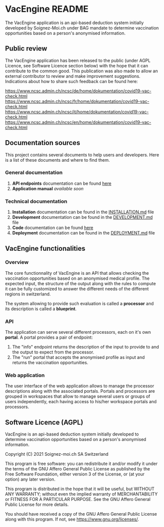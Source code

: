 # VacEngine README

The VacEngine application is an api-based deduction system initially developed by Soignez-Moi.ch under BAG mandate to determine vaccination opportunities based on a person's anonymised information.

## Public review

The VacEngine application has been released to the public (under AGPL Licence, see Software Licence section below) with the hope that it can contribute to the common good. This publication was also made to allow an external contributor to review and make improvement suggestions. Indications about how to share such feedback can be found here:

https://www.ncsc.admin.ch/ncsc/de/home/dokumentation/covid19-vac-check.html  
https://www.ncsc.admin.ch/ncsc/fr/home/dokumentation/covid19-vac-check.html  
https://www.ncsc.admin.ch/ncsc/it/home/dokumentation/covid19-vac-check.html  
https://www.ncsc.admin.ch/ncsc/en/home/dokumentation/covid19-vac-check.html

## Documentation sources

This project contains several documents to help users and developers. Here is a list of these documents and where to find them.

### General documentation
1. **API endpoints** documentation can be found [here](https://vac-engine.github.com/api.html)
2. **Application manual** *available soon*
   
### Technical documentation
1. **Installation** documentation can be found in the [INSTALLATION.md](INSTALLATION.md) file
2. **Development** documentation can be found in the [DEVELOPMENT.md](DEVELOPMENT.md) file
3. **Code** documentation can be found [here](https://vac-engine.github.com/code.html)
4. **Deployment** documentation can be found in the [DEPLOYMENT.md](DEPLOYMENT.md) file
   
## VacEngine functionalities

### Overview

The core functionnality of VacEngine is an API that allows checking the vaccination opportunities based on an anonymised medical profile. The expected input, the structure of the output along with the rules to compute it can be fully customized to answer the different needs of the different regions in switzerland. 

The system allowing to provide such evaluation is called a **processor** and its description is called a **blueprint**.

### API

The application can serve several different processors, each on it's own **portal**. A portal provides a pair of endpoint:
1. The "info" endpoint returns the description of the input to provide to and the output to expect from the processor.
2. The "run" portal that accepts the anonymised profile as input and returns the vaccination opportunities.

### Web application

The user interface of the web application allows to manage the processor descriptions along with the associated portals. Portals and processors are grouped in workspaces that allow to manage several users or groups of users independently, each having access to his/her workspace portals and processors.

## Software Licence (AGPL)

VacEngine is an api-based deduction system initially developed
to determine vaccination opportunities based on a person's
anonymised information.
 
Copyright (C) 2021 Soignez-moi.ch SA Switzerland

This program is free software: you can redistribute it and/or modify
it under the terms of the GNU Affero General Public License as published by
the Free Software Foundation, either version 3 of the License, or
(at your option) any later version.

This program is distributed in the hope that it will be useful,
but WITHOUT ANY WARRANTY; without even the implied warranty of
MERCHANTABILITY or FITNESS FOR A PARTICULAR PURPOSE.  See the
GNU Affero General Public License for more details.

You should have received a copy of the GNU Affero General Public License
along with this program.  If not, see <https://www.gnu.org/licenses/>.



